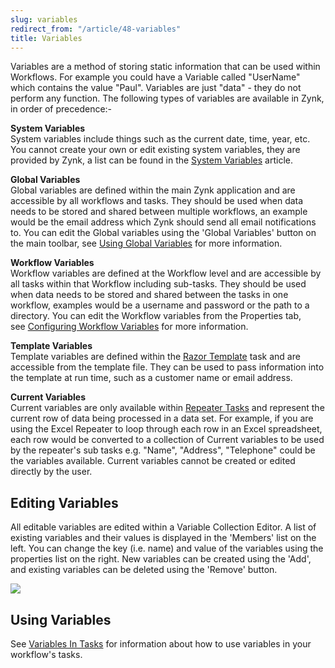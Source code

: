 ```yaml
---
slug: variables
redirect_from: "/article/48-variables"
title: Variables
---
```

Variables are a method of storing static information that can be used within Workflows. For example you could have a Variable called "UserName" which contains the value "Paul". Variables are just "data" - they do not perform any function. The following types of variables are available in Zynk, in order of precedence:-

**System Variables**  
System variables include things such as the current date, time, year, etc. You cannot create your own or edit existing system variables, they are provided by Zynk, a list can be found in the [System Variables](using-system-variables) article.

**Global Variables**  
Global variables are defined within the main Zynk application and are accessible by all workflows and tasks. They should be used when data needs to be stored and shared between multiple workflows, an example would be the email address which Zynk should send all email notifications to. You can edit the Global variables using the 'Global Variables' button on the main toolbar, see [Using Global Variables](using-global-variables) for more information.

**Workflow Variables**  
Workflow variables are defined at the Workflow level and are accessible by all tasks within that Workflow including sub-tasks. They should be used when data needs to be stored and shared between the tasks in one workflow, examples would be a username and password or the path to a directory. You can edit the Workflow variables from the Properties tab, see [Configuring Workflow Variables](configure-workflow-variables) for more information.

**Template Variables**  
Template variables are defined within the [Razor Template](razor-template) task and are accessible from the template file. They can be used to pass information into the template at run time, such as a customer name or email address.

**Current Variables**  
Current variables are only available within [Repeater Tasks](tasks) and represent the current row of data being processed in a data set. For example, if you are using the Excel Repeater to loop through each row in an Excel spreadsheet, each row would be converted to a collection of Current variables to be used by the repeater's sub tasks e.g. "Name", "Address", "Telephone" could be the variables available. Current variables cannot be created or edited directly by the user.

## Editing Variables
All editable variables are edited within a Variable Collection Editor. A list of existing variables and their values is displayed in the 'Members' list on the left. You can change the key (i.e. name) and value of the variables using the properties list on the right. New variables can be created using the 'Add', and existing variables can be deleted using the 'Remove' button.

[![](https://s3.amazonaws.com/helpscout.net/docs/assets/565effd4c697915b26a5c620/images/56b094919033603f7da36fe2/file-EzuogJwrcB.png)](https://s3.amazonaws.com/helpscout.net/docs/assets/565effd4c697915b26a5c620/images/56b094919033603f7da36fe2/file-EzuogJwrcB.png)

## Using Variables
See [Variables In Tasks](accessing-variables-in-tasks) for information about how to use variables in your workflow's tasks.